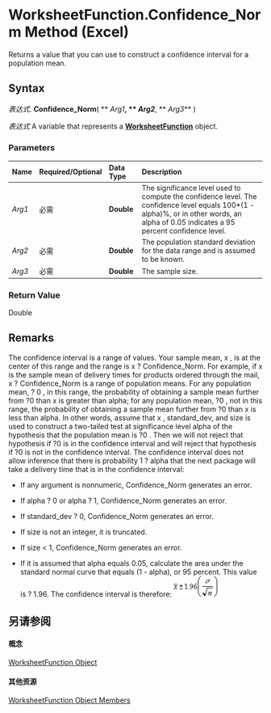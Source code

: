 
# WorksheetFunction.Confidence_Norm Method (Excel)

Returns a value that you can use to construct a confidence interval for a population mean.


## Syntax

 _表达式_. **Confidence_Norm**( ** _Arg1_**, ** _Arg2_**, ** _Arg3_** )

 _表达式_ A variable that represents a **[WorksheetFunction](7b1d5639-363d-632c-2cf0-2232562646b6.md)** object.


### Parameters



|**Name**|**Required/Optional**|**Data Type**|**Description**|
|:-----|:-----|:-----|:-----|
| _Arg1_|必需|**Double**|The significance level used to compute the confidence level. The confidence level equals 100*(1 - alpha)%, or in other words, an alpha of 0.05 indicates a 95 percent confidence level.|
| _Arg2_|必需|**Double**|The population standard deviation for the data range and is assumed to be known.|
| _Arg3_|必需|**Double**|The sample size.|

### Return Value

Double


## Remarks

The confidence interval is a range of values. Your sample mean, x , is at the center of this range and the range is x ? Confidence_Norm. For example, if x is the sample mean of delivery times for products ordered through the mail, x ? Confidence_Norm is a range of population means. For any population mean, ? 0 , in this range, the probability of obtaining a sample mean further from ?0 than x is greater than alpha; for any population mean, ?0 , not in this range, the probability of obtaining a sample mean further from ?0 than x is less than alpha. In other words, assume that x , standard_dev, and size is used to construct a two-tailed test at significance level alpha of the hypothesis that the population mean is ?0 . Then we will not reject that hypothesis if ?0 is in the confidence interval and will reject that hypothesis if ?0 is not in the confidence interval. The confidence interval does not allow inference that there is probability 1 ? alpha that the next package will take a delivery time that is in the confidence interval:


- If any argument is nonnumeric, Confidence_Norm generates an error.
    
- If alpha ? 0 or alpha ? 1, Confidence_Norm generates an error.
    
- If standard_dev ? 0, Confidence_Norm generates an error.
    
- If size is not an integer, it is truncated.
    
- If size < 1, Confidence_Norm generates an error.
    
- If it is assumed that alpha equals 0.05, calculate the area under the standard normal curve that equals (1 - alpha), or 95 percent. This value is ? 1.96. The confidence interval is therefore:
![](images/awfcnfd1_ZA06051124.gif)


    

## 另请参阅


#### 概念


[WorksheetFunction Object](7b1d5639-363d-632c-2cf0-2232562646b6.md)
#### 其他资源


[WorksheetFunction Object Members](http://msdn.microsoft.com/library/6811ca87-4b53-0bff-88c9-30bf7497879a%28Office.15%29.aspx)